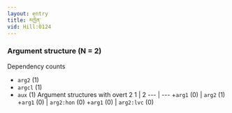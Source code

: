 ```yaml
---
layout: entry
title: མཁྱེན་
vid: Hill:0124
---
```

### Argument structure (N = 2)
Dependency counts
* `arg2` (1)
* `argcl` (1)
* `aux` (1)
Argument structures with overt 2
1 | 2
--- | ---
+`arg1` (0) | `arg2` (1)
+`arg1` (0) | `arg2:hon` (0)
+`arg1` (0) | `arg2:lvc` (0)
